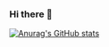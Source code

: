  ### Hi there 👋
 
[![Anurag's GitHub stats](https://github-readme-stats.vercel.app/api?username=thecoder714&show_icons=true)](https://github.com/anuraghazra/github-readme-stats)
